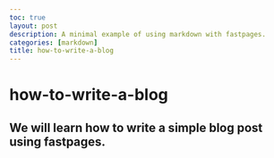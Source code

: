```yaml
---
toc: true
layout: post
description: A minimal example of using markdown with fastpages.
categories: [markdown]
title: how-to-write-a-blog
---
```


# how-to-write-a-blog
## We will learn how to write a simple blog post using fastpages.
